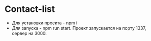 # Contact-list
* Для установки проекта - npm i
* Для запуска - npm run start. Проект запускается на порту 1337, сервер на 3000.
